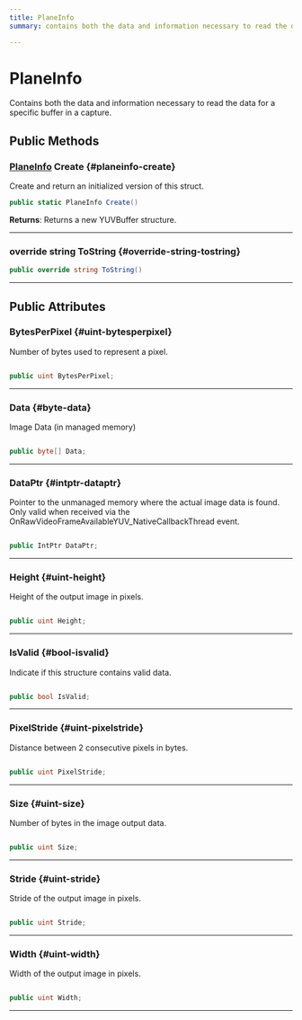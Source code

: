 ```yaml
---
title: PlaneInfo
summary: contains both the data and information necessary to read the data for a specific buffer in a capture. 

---
```


# PlaneInfo




Contains both the data and information necessary to read the data for a specific buffer in a capture.   





## Public Methods

### [PlaneInfo](/unity-api/api/UnityEngine.XR.MagicLeap/MLCameraBase/UnityEngine.XR.MagicLeap.MLCameraBase.PlaneInfo.md) Create {#planeinfo-create}

Create and return an initialized version of this struct. 

```csharp
public static PlaneInfo Create()
```






**Returns**: Returns a new YUVBuffer structure.



-----------

### override string ToString {#override-string-tostring}

```csharp
public override string ToString()
```






-----------

## Public Attributes

### BytesPerPixel {#uint-bytesperpixel}

Number of bytes used to represent a pixel. 

```csharp

public uint BytesPerPixel;

```






-----------

### Data {#byte-data}

Image Data (in managed memory) 

```csharp

public byte[] Data;

```






-----------

### DataPtr {#intptr-dataptr}

Pointer to the unmanaged memory where the actual image data is found. Only valid when received via the OnRawVideoFrameAvailableYUV&#95;NativeCallbackThread event. 

```csharp

public IntPtr DataPtr;

```






-----------

### Height {#uint-height}

Height of the output image in pixels. 

```csharp

public uint Height;

```






-----------

### IsValid {#bool-isvalid}

Indicate if this structure contains valid data. 

```csharp

public bool IsValid;

```






-----------

### PixelStride {#uint-pixelstride}

Distance between 2 consecutive pixels in bytes. 

```csharp

public uint PixelStride;

```






-----------

### Size {#uint-size}

Number of bytes in the image output data. 

```csharp

public uint Size;

```






-----------

### Stride {#uint-stride}

Stride of the output image in pixels. 

```csharp

public uint Stride;

```






-----------

### Width {#uint-width}

Width of the output image in pixels. 

```csharp

public uint Width;

```






-----------

